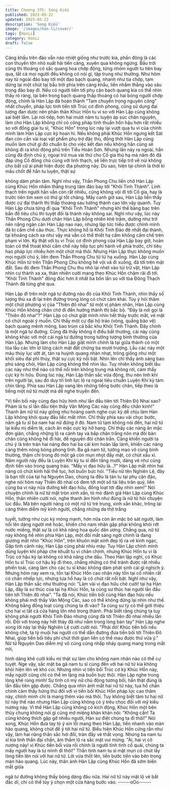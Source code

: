 ```yaml
---
title: Chương 375: Song Kiều
published: 2025-05-22
updated: 2025-05-22
description: 'Song Kiều'
image: '/images/han-li/cover/'
tags: [HanLi]
category: HanLi
draft: false
---
```


Cảng khẩu trên đảo vẫn náo nhiệt giống như trước kia, phần
đông là các con thuyền lớn nhỏ xuất hải tiến cảng, xuyên qua
không ngừng. Bầu trời cũng thi thoảng có sắc quang hoa chớp
động, từng nhóm người tu tiên bay qua, tất cả mọi người đều
không có nói gì, tập trung như thường.
Như hôm nay từ ngoài đảo bay tới một đạo bạch quang, nhanh
như tia chớp, tạm dừng lại một chút tại bầu trời phía trên cảng
khẩu, liền nhắm thẳng vào sâu trong đảo bay đi.
Nếu có người tiến tới phụ cận bạch quang kia có thể nhìn thấy rõ
ràng, tại bên trong bạch quang thấp thoáng có hai bóng người
chớp động, chính là Hàn Lập đã hoàn thành "Tam chuyển trọng
nguyên công" nhất chuyển, pháp lực tinh tiến tới Trúc cơ đỉnh
phong, cũng sử dụng đại lượng đan dược nên phân thân Khúc
Hồn tu vi so với Hàn Lập cũng không sai biệt lắm.
Lại nói tiếp, hơn hai mươi năm tu luyện áp súc chân nguyên, làm
cho Hàn Lập không chỉ có công pháp tinh thuần hồn hậu hơn rất
nhiều so với đồng giai tu sĩ, "Khúc Hồn" trong lúc này lại vượt qua
tu vi của chính mình làm Hàn Lập cực kỳ hoan hỉ.
Nếu không phải Khúc Hồn ngưng kết Sát đan còn cần vài loại vật
phẩm phụ trợ đặc thù, đồng thời Hàn Lập cũng muốn làm chút gì
đó chuẩn bị cho việc kết đan nếu không hắn cũng sẽ không đi ra
khỏi động phủ trên Tiểu Hoàn Sơn.
Nhưng lần này ra ngoài, hắn cũng đã định chủ ý, ngoại trừ mua
vài thứ cho Cố gia thủ hạ mà năm đó đã đáp ứng Cố đông chủ
cùng với linh thạch, sẽ liền trực tiếp trở về núi không cho bất cứ ai
phát hiện được địa phương này.
Dù sao, hiện tại chính là thời kì mấu chốt để hắn tu luyện, thật sự

không dám phân tâm.
Nghĩ như vậy, Thần Phong Chu liền chở Hàn Lập cùng Khúc Hồn
nhắm thẳng trung tâm đảo bay tới "Khôi Tinh Thành".
Linh thạch trên người hắn vẫn còn rất nhiều, cũng không vội đi tới
Cố gia, hay là trước tiên tìm xem có thứ gì tốt chăng.
Mấy canh giờ sau, Hàn Lập liền thấy được cự đại thành thị thấp
thoáng sau tường thành cao lớn vậy quanh.
Tuy Hàn Lập chưa từng đi qua "Khôi Tinh Thành" nhưng khí thế
bàng bạc trên bẳn đồ tiêu chú thì tuyệt đối là thành này không sai.
Nghĩ như vậy, lúc này Thần Phong Chu dưới chân Hàn Lập bỗng
nhiên khẽ trầm, dường như trở nên nặng ngàn cân
Hàn Lập nao nao, nhưng lập tức hiểu được chính mình đã bị cấm
chế câu thúc.
Thực không hổ là Khôi Tinh Đảo đệ nhất đại thành, tại khoảng
cách xa như vậy mà vẫn có thể thiết hạ cấm không cấm chế trên
phạm vi lớn.
Kỳ thật với tu vi Trúc cơ đỉnh phong của Hàn Lập bay giờ, hoàn
toàn có thể thoát khỏi cấm chế này tiếp tục phi hành về phía
trước, chỉ tiêu hao pháp lực nhiều hơn một chút mà thôi.
Nhưng Hàn Lập thực không muốn mọi người chú ý, liền đem
Thần Phong Chu từ từ hạ xuống.
Hàn Lập cùng Khúc Hồn từ trên Thần Phong Chu không hề vội vã
đi xuống, đã tới trên mặt đất.
Sau đó đem Thần Phong Chu thu nhỏ lại nhét vào túi trữ vật, Hàn
Lập nhìn cự thành xa xa, thản nhiên cười mang theo Khúc Hồn
chậm rãi đi tới.
"Khôi Tinh Thành" đông đúc hơn ít nhất ba bốn lần so với tòa
Đông Thạch Thành đã từng ghé qua.

Hàn Lập đi trên một ngã tư đường nào đó của Khôi Tinh Thành,
nhìn thấy số lượng thú xa đi lại trên đường trong lòng có chút
cảm khái.
Tùy ý hỏi thăm một chút phương vị của "Thiên đô nhai" từ một vị
phàm nhân, Hàn Lập cùng Khúc Hồn không chần chờ đi đến
hướng thành thị bắc bộ.
"Đây là nơi gọi là "Thiên đô nhai"?"
Hàn Lập có chút giật mình nhìn hết thảy trước mắt, vẻ mặt có
chút ngoài ý muốn.
Chỉ thấy một cự đại hộ tráo (vòng, quầng bảo vệ) bạch quang
mênh mông, bao trùm cả bắc khu Khôi Tinh Thành. Đây chính là
một ngã tư đường. Cũng đã thấy không ít điều bất thường, cái
này cũng không khác với một cái ngã tư đường trong tưởng
tượng bình thường của Hàn Lập.
Nhưng làm cho Hàn Lập giật mình chính là tại giữa thành có một
tòa lầu các lớn lơ lửng cách mặt đất chừng ba mươi trượng.
Lầu các này một màu thúy lục ướt át, tản ra huỳnh quang nhàn
nhạt, trông giống như một khối siêu đại phỉ thúy, thật sự cực kỳ
nổi bật.
Nhìn lên chỉ thấy ánh sáng bao phủ sáng chói, Hàn Lập cũng
không thể nhìn lâu.
Tuy nhiên không biết lầu các này như thế nào có thể nổi trên
không trung mà không rơi, cảm thấy cực kỳ hi hữu.
Đúng lúc này, Hàn Lập thần sắc vừa động, thu nén linh khí trên
người lại, sau đó duy trì linh lực lộ ra ngoài tiêu chuẩn Luyện Khí
kỳ tám chín tầng.
Phía sau Hàn Lập vang lên những tiếng bước chân, tiếp theo là
tiếng một nữ tử mượt mà dễ nghe truyền đến.

"Vị tiền bối này cùng đạo hữu hình như lần đầu tiên tới Thiên Đô
Nhai sao? Phàm là tu sĩ lần đầu tiên thấy Vân Mộng Các này
cũng đều chấn kinh!"
Thanh âm nữ tử này giống như hoàng oanh nghe cực kỳ dễ chịu
làm Hàn Lập không khỏi quay đầu liếc mắt nhìn.
Chỉ thấy phía sau vài chục bước, năm gã tu sĩ ba nam hai nữ
đứng ở đó.
Nam tử tạm không nói đến, hai nữ tử lại kiều mị diễm lệ, cách ăn
mặc cực kỳ hở hang.
Chỉ thấy các nàng ăn mặc đơn giản, chẳng những lộ ra cánh tay
và bắp chân trắng nõn mà đôi bàn chân cũng không hề đi hài, để
nguyên đôi chân trần.
Càng khiến người ta chú ý là trên trán hai nàng đeo hai ba cái kim
hoàn lấp lánh, khiến các nàng càng thêm nóng bỏng phong tình.
Ba gã nam tử, tướng mạo vô cùng bình thường, thậm chí trong
đó một gã còn mụn nhọt đầy mặt, có chút xấu xí.
Năm người này đều là Luyện Khí kỳ tu sĩ đến tầng mười, dáng vẻ
như cũng định tiến vào trong quang tráo.
"Mấy vị đạo hữu là…?" Hàn Lập mắt nhìn hai nàng có chút kinh
hãi thế tục, hơi buồn bực hỏi.
"Tiểu nữ tên Nghiên Lệ, đây là bạn tốt của tại hạ Nguyên Dao,
chúng ta đều là tán tu tại phụ cận đảo, nghe nói hôm nay Thiên
đô nhai có đem tới một số tài liệu trân quý, liền cùng ba vị này
nửa đường kết đạo hữu, đồng loạt tới đây nhìn xem!"
Nói chuyện chính là nữ tử mặt tròn xinh xắn, tò mò đánh giá Hàn
Lập cùng Khúc Hồn, thản nhiên cười nói, nghe thanh âm hình
như đúng là nữ tử hỏi chuyện lúc đầu.
Mà bên người nàng có một nữ tử trẻ trung, xinh xắn khác, trông
lại càng thêm diễm mỹ kinh người, chẳng những da thịt trắng

tuyết, tưởng như cực kỳ mỏng manh, hơn nữa còn ăn mặc bó sát
người, làm nổi lên dáng người mê hoặc, khiến cho nam nhân gặp
phải không khỏi rớt nước miếng, thật sự là có khả năng họa quốc
dân ương.
Chẳng qua, nữ tử này không hề nhìn phía Hàn Lập, một đôi mắt
sáng ngời chính là đang giương mắt nhìn "Khúc Hồn", trên khuôn
mặt xinh đẹp lộ ra vẻ kinh ngạc,
Gặp tình cảnh này, Hàn Lập cũng phải nhíu mày.
Tuy Hàn Lập chính mình dùng luyện khí pháp che khuất tu vi chân
chính, nhưng Khúc Hồn tu vi là Trúc cơ hậu kỳ lại không có khả
năng che dấu.
Theo Hàn lập nghĩ, có Khúc Hồn tu sĩ Trúc cơ hậu kỳ đi theo,
chẳng những có thể tránh được rất nhiều phiến toái, càng làm
cho các tu sĩ khác không dám phát sinh cái gì nghịch ý.
Nhưng hôm nay xem ra, tồn tại Khúc Hồn cao nhân này tồn tại cố
nhiên rất có chấn nhiếp lực, nhưng tựa hồ hay là có chút rất nổi
bật.
Nghĩ như vậy, Hàn Lập thần sắc như thường nói: "Làm vài vị đạo
hữu chê cười! tại hạ Hàn Lập, đây là sư thúc của tại hạ Khúc Hồn,
ta cùng sư thúc hai người lần đầu tiên tới Thiên đô nhai".
"Ta đã nói, Khúc tiền bối cùng Hàn đạo hữu nếu không phải mới
thấy Vân Mộng Các, sao có thể không dừng lại nhìn như thế.
Không bằng đồng loạt cùng chúng ta đi vào? Ta cùng sư tỷ có thể
giới thiệu cho hai vị tất cả cửa hàng lớn nhỏ trong thành. Phải biết
rằng chúng ta tuy không phải người Khôi Tinh Đảo nhưng cũng đã
tới Thiên đô nhai nhiều lần rồi. Đối với trong này hết thảy đã như
nắm trong lòng bàn tay" Hàn Lập nghe xong lời này lại thấy
Nghiên Lệ cười cười nói.
"Phải dó! Khúc tiền bối nếu không chê, ta tỷ muội hai người có thể
dẫn đường đưa tiền bối tới Thiên Đô Nhai, giúp tiền bối tiêu phí
chút thời gian liền có thể mau được thứ vừa ý." Nữ tử Nguyên
Dao diễm mỹ vô cùng cũng nhấp nháy quang mang trong mắt nói,

hình dáng khẽ cười kiều mị thật sự làm cho không nam nhân nào
có thể cự tuyệt.
Nge vậy, sắc mặt ba gã nam tu sĩ cùng đến với hai nữ tử kia
không khỏi hiện lên vẻ khó coi.
Nhưng nhìn vị tiền bối Trúc cơ kỳ Khúc Hồn này, mấy người cũng
chỉ có thể im lặng mà buồn bực thôi.
Hàn Lập nghe trong lòng khẽ rùng mình!
Sự tình có mỹ nữ chủ động tương bồi, hắn thật đúng là lần đầu
tiên gặp được.
Chẳng qua nhìn ánh mắt hai nữ tử này, tụa hồ chân chính cảm
thấy hứng thú đối với vị tiền bối Khúc Hồn pháp lực cao thâm này,
chính mình chỉ là mang thêm vào mà thôi.
Tuy không biết tâm tư hai nữ tử này thế nào nhưng Hàn Lập cũng
không có ý trêu chọc đối với mỹ kiều nương này.
Vì thế Hàn Lập cũng không có kích động, Khúc Hồn một bên thủy
chung không nói gì cũng mở miệng khàn khàn nói:
"Không cần! Ta cũng không thích gặp gỡ nhiều người, Hàn sư điệt
chúng ta đi thôi!" Nói xong, Khúc Hồn đưa tay tỏ ý xin lỗi mang
theo Hàn Lập, tiến nhanh vào màn hào quang, không chút để ý
tới hai nữ tử.
Biểu hiện Khúc Hồn cứng rắn như vậy, làm hai nàng thần sắc hơi
đổi, tràn đầy vẻ thất vọng. Nhưng ba nam tu sĩ kia tinh thần đại
chấn, âm thầm lộ ra sắc mặt vui mừng.
"Ài, hai vị cô nương này! vị Khúc tiền bối vừa rồi chính là người
tính tình cổ quái, chúng ta mấy người hay là tự mình đi thôi!" Thần
tình nam tu sĩ mặt mụn có chút lấy lòng tiến lên nói với hai nữ tử.
Lời vừa thốt lên, liền bước tiến vào bên trong màn hào quang.
Lúc này, thân ảnh Hàn Lập cùng Khúc Hồn đã sớm biến mất giữa

ngã tư đường không thấy bóng dáng đâu nữa.
Hai nữ tử này mặt lộ vẻ bất đắc dĩ, chỉ có thể tùy ý chọn một cửa
hàng bước vào.
------oOo------
